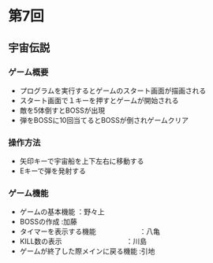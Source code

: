 # 第7回
## 宇宙伝説
### ゲーム概要
- プログラムを実行するとゲームのスタート画面が描画される
- スタート画面で１キーを押すとゲームが開始される
- 敵を5体倒すとBOSSが出現
- 弾をBOSSに10回当てるとBOSSが倒されゲームクリア
### 操作方法
- 矢印キーで宇宙船を上下左右に移動する
- Eキーで弾を発射する
### ゲーム機能
- ゲームの基本機能                  ：野々上
- BOSSの作成                       :加藤
- タイマーを表示する機能　　　　　　 ：八亀
- KILL数の表示　　　　　　　　　    ：川島
- ゲームが終了した際メインに戻る機能 :引地